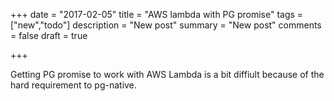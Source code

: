 +++
date = "2017-02-05"
title = "AWS lambda with PG promise"
tags = ["new","todo"]
description = "New post"
summary = "New post"
comments = false
draft = true

+++

Getting PG promise to work with AWS Lambda is a bit diffiult because of the hard requirement to pg-native.
